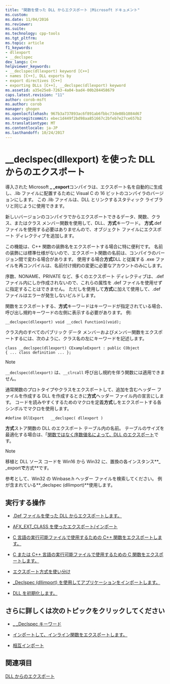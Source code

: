 ```yaml
---
title: "関数を使った DLL からエクスポート |Microsoft ドキュメント"
ms.custom: 
ms.date: 11/04/2016
ms.reviewer: 
ms.suite: 
ms.technology: cpp-tools
ms.tgt_pltfrm: 
ms.topic: article
f1_keywords:
- dllexport
- __declspec
dev_langs: C++
helpviewer_keywords:
- __declspec(dllexport) keyword [C++]
- names [C++], DLL exports by
- export directives [C++]
- exporting DLLs [C++], __declspec(dllexport) keyword
ms.assetid: a35e25e8-7263-4a04-bad4-00b284458679
caps.latest.revision: "11"
author: corob-msft
ms.author: corob
manager: ghogen
ms.openlocfilehash: 967b3a737893ac6f891ab6fbbc73de08b1084d67
ms.sourcegitcommit: ebec1d449f2bd98aa851667c2bfeb7e27ce657b2
ms.translationtype: MT
ms.contentlocale: ja-JP
ms.lasthandoff: 10/24/2017
---
```

# <a name="exporting-from-a-dll-using-declspecdllexport"></a>__declspec(dllexport) を使った DLL からのエクスポート
導入された Microsoft **_ _export**コンパイラは、エクスポート名を自動的に生成し、.lib ファイルに配置するために Visual C の 16 ビットのコンパイラのバージョンにします。 この .lib ファイルは、DLL とリンクするスタティック ライブラリと同じように使用できます。  
  
 新しいバージョンのコンパイラでからエクスポートできるデータ、関数、クラス、またはクラス メンバー関数を使用して、DLL、**方式**キーワード。 **方式**.def ファイルを使用する必要はありませんので、オブジェクト ファイルにエクスポート ディレクティブを追加します。  
  
 この機能は、C++ 関数の装飾名をエクスポートする場合に特に便利です。 名前の装飾には標準仕様がないので、エクスポート関数の名前は、コンパイラのバージョン間で変わる場合があります。 使用する場合**方式**DLL と従属する .exe ファイルを再コンパイルは、名前付け規約の変更に必要なアカウントのみにします。  
  
 序数、NONAME、PRIVATE など、多くのエクスポート ディレクティブは、.def ファイル内にしか作成されないので、これらの属性を .def ファイルを使用せずに指定することはできません。 ただしを使用して**方式**に加えて使用して、.def ファイルはエラーが発生しないビルドします。  
  
 関数をエクスポートする、**方式**キーワードはキーワードが指定されている場合、呼び出し規約キーワードの左側に表示する必要があります。 例:  
  
```  
__declspec(dllexport) void __cdecl Function1(void);  
```  
  
 クラス内のすべてのパブリック データ メンバーおよびメンバー関数をエクスポートするには、次のように、クラス名の左にキーワードを記述します。  
  
```  
class __declspec(dllexport) CExampleExport : public CObject  
{ ... class definition ... };  
```  
  
> [!NOTE]
>  `__declspec(dllexport)` は、`__clrcall` 呼び出し規約を伴う関数には適用できません。  
  
 通常関数のプロトタイプやクラスをエクスポートして、追加を含むヘッダー ファイルを作成する DLL を作成するときに**方式**ヘッダー ファイル内の宣言にします。 コードを読みやすくするためのマクロを定義**方式**しをエクスポートする各シンボルでマクロを使用します。  
  
```  
#define DllExport   __declspec( dllexport )   
```  
  
 **方式**ストア関数の DLL のエクスポート テーブル内の名前。 テーブルのサイズを最適化する場合は、「[関数ではなく序数値名によって、DLL のエクスポート](../build/exporting-functions-from-a-dll-by-ordinal-rather-than-by-name.md)です。  
  
> [!NOTE]
>  移植と DLL ソース コードを Win16 から Win32 に、置換の各インスタンス**_ _export**で**方式**です。  
  
 参考として、Win32 の Winbase.h ヘッダー ファイルを検索してください。 例が含まれている**_declspec (dllimport)**使用します。  
  
## <a name="what-do-you-want-to-do"></a>実行する操作  
  
-   [.Def ファイルを使った DLL からエクスポートします。](../build/exporting-from-a-dll-using-def-files.md)  
  
-   [AFX_EXT_CLASS を使ったエクスポート/インポート](../build/exporting-and-importing-using-afx-ext-class.md)  
  
-   [C 言語の実行可能ファイルで使用するための C++ 関数をエクスポートします。](../build/exporting-cpp-functions-for-use-in-c-language-executables.md)  
  
-   [C または C++ 言語の実行可能ファイルで使用するための C 関数をエクスポートします。](../build/exporting-c-functions-for-use-in-c-or-cpp-language-executables.md)  
  
-   [エクスポート方式を使い分け](../build/determining-which-exporting-method-to-use.md)  
  
-   [_Declspec (dllimport) を使用してアプリケーションをインポートします。](../build/importing-into-an-application-using-declspec-dllimport.md)  
  
-   [DLL を初期化します。](../build/run-time-library-behavior.md#initializing-a-dll)  
  
## <a name="what-do-you-want-to-know-more-about"></a>さらに詳しくは次のトピックをクリックしてください  
  
-   [_ _Declspec キーワード](../cpp/declspec.md)  
  
-   [インポートして、インライン関数をエクスポートします。](../build/importing-and-exporting-inline-functions.md)  
  
-   [相互インポート](../build/mutual-imports.md)  
  
## <a name="see-also"></a>関連項目  
 [DLL からのエクスポート](../build/exporting-from-a-dll.md)